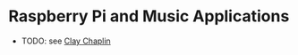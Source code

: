 Raspberry Pi and Music Applications
================
- TODO: see [Clay Chaplin](http://claychaplin.com/)